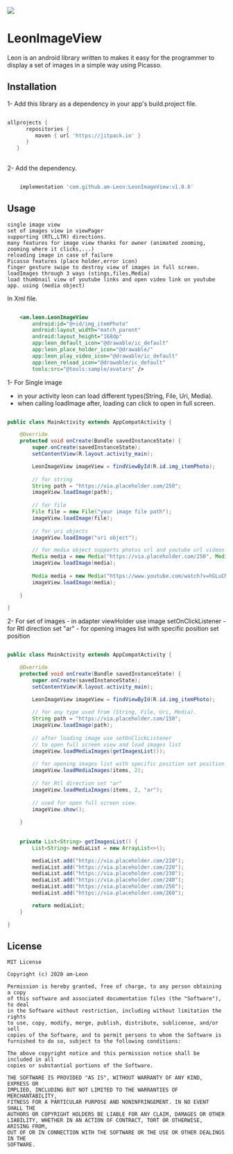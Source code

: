 [![](https://jitpack.io/v/am-Leon/LeonImageView.svg)](https://jitpack.io/#am-Leon/LeonImageView)

# LeonImageView

Leon is an android library written to makes it easy for the programmer to display a set of images in a simple way using Picasso.

## Installation

1- Add this library as a dependency in your app's build.project file.

```groovy

allprojects {  
      repositories {  
         maven { url 'https://jitpack.io' }  
      }  
   }  
   
   ```

2- Add the dependency.

```groovy

    implementation 'com.github.am-Leon:LeonImageView:v1.0.8'

```

## Usage

```text
single image view
set of images view in viewPager
supporting (RTL,LTR) directions.
many features for image view thanks for owner (animated zooming, zooming where it clicks,...)
reloading image in case of failure
Picasso features (place holder,error icon)
finger gesture swipe to destroy view of images in full screen.
loadImages through 3 ways (stings,files,Media)
load thumbnail view of youtube links and open video link on youtube app. using (media object)

```


In Xml file.

```xml

    <am.leon.LeonImageView
        android:id="@+id/img_itemPhoto"
        android:layout_width="match_parent"
        android:layout_height="168dp"
        app:leon_default_icon="@drawable/ic_default"
        app:leon_place_holder_icon="@drawable/"
        app:leon_play_video_icon="@drawable/ic_default"
        app:leon_reload_icon="@drawable/ic_default"
        tools:src="@tools:sample/avatars" />

```

1- For Single image 
   - in your activity leon can load different types(String, File, Uri, Media).
   - when calling loadImage after, loading can click to open in full screen.

```java

public class MainActivity extends AppCompatActivity {

    @Override
    protected void onCreate(Bundle savedInstanceState) {
        super.onCreate(savedInstanceState);
        setContentView(R.layout.activity_main);

        LeonImageView imageView = findViewById(R.id.img_itemPhoto);
        
        // for string
        String path = "https://via.placeholder.com/250";
        imageView.loadImage(path);
        
        // for file
        File file = new File("your image file path");
        imageView.loadImage(file);
        
        // for uri objects
        imageView.loadImage("uri object");

        // for media object supports photos url and youtube url videos only
        Media media = new Media("https://via.placeholder.com/250", Media.TYPE_PHOTO);
        imageView.loadImage(media);
        
        Media media = new Media("https://www.youtube.com/watch?v=hGLuCMrUuFk", Media.TYPE_VIDEO);
        imageView.loadImage(media);
        
    }

}

```


2- For set of images
    - in adapter viewHolder use image setOnClickListener
    - for Rtl direction set "ar" 
    - for opening images list with specific position set position

```java

public class MainActivity extends AppCompatActivity {

    @Override
    protected void onCreate(Bundle savedInstanceState) {
        super.onCreate(savedInstanceState);
        setContentView(R.layout.activity_main);

        LeonImageView imageView = findViewById(R.id.img_itemPhoto);
        
        // for any type used from (String, File, Uri, Media).
        String path = "https://via.placeholder.com/150";
        imageView.loadImage(path);
     
        // after loading image use setOnClickListener  
        // to open full screen view and load images list
        imageView.loadMediaImages(getImagesList());
        
        // for opening images list with specific position set position
        imageView.loadMediaImages(items, 2);
        
        // for Rtl direction set "ar" 
        imageView.loadMediaImages(items, 2, "ar");
        
        // used for open full screen view.
        imageView.show();
        
    }
    
    
    private List<String> getImagesList() {
        List<String> mediaList = new ArrayList<>();

        mediaList.add("https://via.placeholder.com/210");
        mediaList.add("https://via.placeholder.com/220");
        mediaList.add("https://via.placeholder.com/230");
        mediaList.add("https://via.placeholder.com/240");
        mediaList.add("https://via.placeholder.com/250");
        mediaList.add("https://via.placeholder.com/260");

        return mediaList;
    }

}


```

## License

```text
MIT License

Copyright (c) 2020 am-Leon

Permission is hereby granted, free of charge, to any person obtaining a copy
of this software and associated documentation files (the "Software"), to deal
in the Software without restriction, including without limitation the rights
to use, copy, modify, merge, publish, distribute, sublicense, and/or sell
copies of the Software, and to permit persons to whom the Software is
furnished to do so, subject to the following conditions:

The above copyright notice and this permission notice shall be included in all
copies or substantial portions of the Software.

THE SOFTWARE IS PROVIDED "AS IS", WITHOUT WARRANTY OF ANY KIND, EXPRESS OR
IMPLIED, INCLUDING BUT NOT LIMITED TO THE WARRANTIES OF MERCHANTABILITY,
FITNESS FOR A PARTICULAR PURPOSE AND NONINFRINGEMENT. IN NO EVENT SHALL THE
AUTHORS OR COPYRIGHT HOLDERS BE LIABLE FOR ANY CLAIM, DAMAGES OR OTHER
LIABILITY, WHETHER IN AN ACTION OF CONTRACT, TORT OR OTHERWISE, ARISING FROM,
OUT OF OR IN CONNECTION WITH THE SOFTWARE OR THE USE OR OTHER DEALINGS IN THE
SOFTWARE.

```

